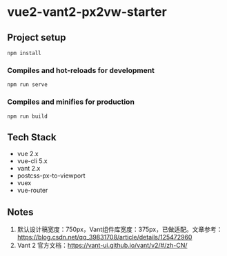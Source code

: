 # vue2-vant2-px2vw-starter

## Project setup
```
npm install
```

### Compiles and hot-reloads for development
```
npm run serve
```

### Compiles and minifies for production
```
npm run build
```

## Tech Stack

- vue 2.x
- vue-cli 5.x
- vant 2.x
- postcss-px-to-viewport
- vuex
- vue-router

## Notes

1. 默认设计稿宽度：750px，Vant组件库宽度：375px，已做适配。文章参考：https://blog.csdn.net/qq_39831708/article/details/125472960
2. Vant 2 官方文档：https://vant-ui.github.io/vant/v2/#/zh-CN/